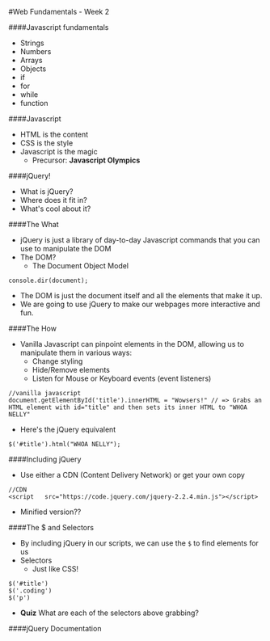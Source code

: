 #Web Fundamentals - Week 2

####Javascript fundamentals
- Strings
- Numbers
- Arrays
- Objects
- if
- for
- while
- function

####Javascript
- HTML is the content
- CSS is the style
- Javascript is the magic
  - Precursor: <b>Javascript Olympics</b>

####jQuery!
- What is jQuery?
- Where does it fit in?
- What's cool about it?

####The What
- jQuery is just a library of day-to-day Javascript commands that you can use to manipulate the DOM
- The DOM?
  - The Document Object Model
```
console.dir(document);
```
- The DOM is just the document itself and all the elements that make it up.
- We are going to use jQuery to make our webpages more interactive and fun.

####The How
- Vanilla Javascript can pinpoint elements in the DOM, allowing us to manipulate them in various ways:
  - Change styling
  - Hide/Remove elements
  - Listen for Mouse or Keyboard events (event listeners)
```
//vanilla javascript
document.getElementById('title').innerHTML = "Wowsers!" // => Grabs an HTML element with id="title" and then sets its inner HTML to "WHOA NELLY"
```
- Here's the jQuery equivalent
```
$('#title').html("WHOA NELLY");
```

####Including jQuery
- Use either a CDN (Content Delivery Network) or get your own copy
```
//CDN
<script   src="https://code.jquery.com/jquery-2.2.4.min.js"></script>
```
- Minified version??

####The $ and Selectors
- By including jQuery in our scripts, we can use the `$` to find elements for us
- Selectors
  - Just like CSS!
```
$('#title')
$('.coding')
$('p')
```
- <b>Quiz</b> What are each of the selectors above grabbing?

####jQuery Documentation
